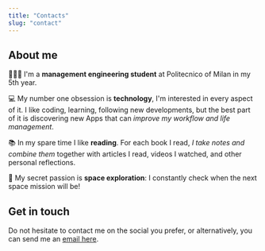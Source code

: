```yaml
---
title: "Contacts"
slug: "contact"
---
```


## About me
👨🏻‍🎓 I'm a **management engineering student** at Politecnico of Milan in my 5th year. 

💻 My number one obsession is **technology**, I'm interested in every aspect of it. I like coding, learning, following new developments, but the best part of it is discovering new Apps that can *improve my workflow and life management*. 

📚 In my spare time I like **reading**. For each book I read, *I take notes and combine them* together with articles I read, videos I watched, and other personal reflections. 

🚀 My secret passion is **space exploration**: I constantly check when the next space mission will be!

## Get in touch
Do not hesitate to contact me on the social you prefer, or alternatively, you can send me an [email here](mailto:lorenzobinda@protonmail.com). 